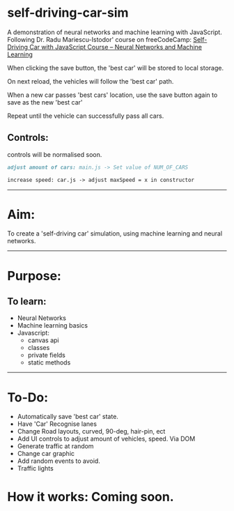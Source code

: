 # self-driving-car-sim

A demonstration of neural networks and machine learning with JavaScript. Following Dr. Radu Mariescu-Istodor' course on freeCodeCamp: [Self-Driving Car with JavaScript Course – Neural Networks and Machine Learning](https://www.youtube.com/watch?v=Rs_rAxEsAvI)

When clicking the save button, the 'best car' will be stored to local storage.

On next reload, the vehicles will follow the 'best car' path.

When a new car passes 'best cars' location, use the save button again to save as the new 'best car'

Repeat until the vehicle can successfully pass all cars.

## Controls:

controls will be normalised soon.

```markdown
adjust amount of cars: main.js -> Set value of NUM_OF_CARS

increase speed: car.js -> adjust maxSpeed = x in constructor
```

---

# Aim:

To create a 'self-driving car' simulation, using machine learning and neural networks.

---

# Purpose:

## To learn:

- Neural Networks
- Machine learning basics
- Javascript:
  - canvas api
  - classes
  - private fields
  - static methods

---

# To-Do:

- Automatically save 'best car' state.
- Have 'Car' Recognise lanes
- Change Road layouts, curved, 90-deg, hair-pin, ect
- Add UI controls to adjust amount of vehicles, speed. Via DOM
- Generate traffic at random
- Change car graphic
- Add random events to avoid.
- Traffic lights

# How it works: Coming soon.
